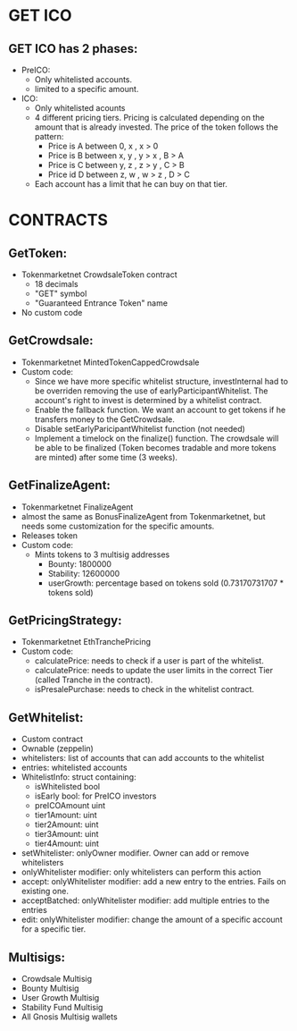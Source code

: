 GET ICO
=======

GET ICO has 2 phases:
---------------------
- PreICO:
    - Only whitelisted accounts.
    - limited to a specific amount.
- ICO:
    - Only whitelisted acounts
    - 4 different pricing tiers. Pricing is calculated depending on the amount that is already invested. The price of the token follows the pattern: 
        - Price is A between 0, x , x > 0
        - Price is B between x, y , y > x , B > A
        - Price is C between y, z , z > y , C > B
        - Price id D between z, w , w > z , D > C
    - Each account has a limit that he can buy on that tier.



CONTRACTS
=========

GetToken:
---------
- Tokenmarketnet CrowdsaleToken contract
    - 18 decimals
    - "GET" symbol
    - "Guaranteed Entrance Token" name
- No custom code

GetCrowdsale:
-------------
- Tokenmarketnet MintedTokenCappedCrowdsale
- Custom code:
    - Since we have more specific whitelist structure, investInternal had to be overriden removing the use of earlyParticipantWhitelist. The account's right to invest is determined by a whitelist contract. 
    - Enable the fallback function. We want an account to get tokens if he transfers money to the GetCrowdsale.
    - Disable setEarlyParicipantWhitelist function (not needed)
    - Implement a timelock on the finalize() function. The crowdsale will be able to be finalized (Token becomes tradable and more tokens are minted) after some time (3 weeks).

GetFinalizeAgent:
-----------------
- Tokenmarketnet FinalizeAgent
- almost the same as BonusFinalizeAgent from Tokenmarketnet, but needs some customization for the specific amounts.
- Releases token
- Custom code:
    - Mints tokens to 3 multisig addresses
        - Bounty: 1800000
        - Stability: 12600000
        - userGrowth: percentage based on tokens sold (0.73170731707 * tokens sold)
    

GetPricingStrategy:
-------------------
- Tokenmarketnet EthTranchePricing
- Custom code:
    - calculatePrice: needs to check if a user is part of the whitelist.
    - calculatePrice: needs to update the user limits in the correct Tier (called Tranche in the contract).
    - isPresalePurchase: needs to check in the whitelist contract.

GetWhitelist:
-------------
- Custom contract
- Ownable (zeppelin)
- whitelisters: list of accounts that can add accounts to the whitelist
- entries: whitelisted accounts
- WhitelistInfo: struct containing:
    - isWhitelisted bool
    - isEarly bool: for PreICO investors
    - preICOAmount uint
    - tier1Amount: uint
    - tier2Amount: uint
    - tier3Amount: uint
    - tier4Amount: uint
- setWhitelister: onlyOwner modifier. Owner can add or remove whitelisters
- onlyWhitelister modifier: only whitelisters can perform this action
- accept: onlyWhitelister modifier: add a new entry to the entries. Fails on existing one.
- acceptBatched: onlyWhitelister modifier: add multiple entries to the entries
- edit: onlyWhitelister modifier: change the amount of a specific account for a specific tier.

Multisigs:
----------
- Crowdsale Multisig
- Bounty Multisig
- User Growth Multisig
- Stability Fund Multisig
- All Gnosis Multisig wallets